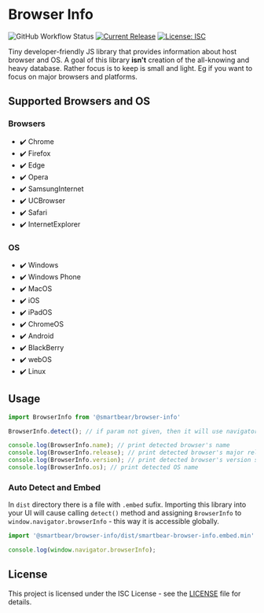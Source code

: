 # Browser Info

![GitHub Workflow Status](https://img.shields.io/github/workflow/status/SmartBear/browser-info/Test?label=lint%20%2B%20test)
[![Current Release](https://img.shields.io/github/release/SmartBear/browser-info.svg)](releases)
[![License: ISC](https://img.shields.io/badge/License-ISC-blue.svg)](LICENSE.md)

Tiny developer-friendly JS library that provides information about host browser and OS.
A goal of this library **isn't** creation of the all-knowing and heavy database. Rather focus is to keep is small and light.
Eg if you want to focus on major browsers and platforms.

## Supported Browsers and OS

### Browsers

- ✔️ Chrome
- ✔️ Firefox
- ✔️ Edge
- ✔️ Opera
- ✔️ SamsungInternet
- ✔️ UCBrowser
- ✔️ Safari
- ✔️ InternetExplorer

### OS

- ✔️ Windows
- ✔️ Windows Phone
- ✔️ MacOS
- ✔️ iOS
- ✔️ iPadOS
- ✔️ ChromeOS
- ✔️ Android
- ✔️ BlackBerry
- ✔️ webOS
- ✔️ Linux

## Usage

```js
import BrowserInfo from '@smartbear/browser-info'

BrowserInfo.detect(); // if param not given, then it will use navigator.userAgent

console.log(BrowserInfo.name); // print detected browser's name
console.log(BrowserInfo.release); // print detected browser's major release number
console.log(BrowserInfo.version); // print detected browser's version string
console.log(BrowserInfo.os); // print detected OS name
```

### Auto Detect and Embed

In `dist` directory there is a file with `.embed` sufix. Importing this library into your UI will cause calling
`detect()` method and assigning `BrowserInfo` to `window.navigator.browserInfo` - this way it is accessible globally.

```js
import '@smartbear/browser-info/dist/smartbear-browser-info.embed.min'

console.log(window.navigator.browserInfo);
```

## License

This project is licensed under the ISC License - see the [LICENSE](LICENSE) file for details.

